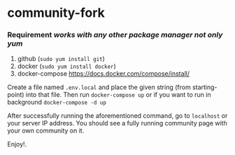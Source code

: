 # community-fork

### Requirement *works with any other package manager not only yum*
1. github (`sudo yum install git`) 
2. docker (`sudo yum install docker`)
3. docker-compose https://docs.docker.com/compose/install/

Create a file named `.env.local` and place the given string (from starting-point) into that file.
Then run `docker-compose up` or if you want to run in background `docker-compose -d up`

After successfully running the aforementioned command, go to `localhost` or your server IP address.
You should see a fully running community page with your own community on it.

Enjoy!.
